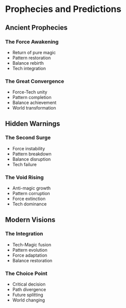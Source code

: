 # Prophecies and Predictions

## Ancient Prophecies

### The Force Awakening
- Return of pure magic
- Pattern restoration
- Balance rebirth
- Tech integration

### The Great Convergence
- Force-Tech unity
- Pattern completion
- Balance achievement
- World transformation

## Hidden Warnings

### The Second Surge
- Force instability
- Pattern breakdown
- Balance disruption
- Tech failure

### The Void Rising
- Anti-magic growth
- Pattern corruption
- Force extinction
- Tech dominance

## Modern Visions

### The Integration
- Tech-Magic fusion
- Pattern evolution
- Force adaptation
- Balance restoration

### The Choice Point
- Critical decision
- Path divergence
- Future splitting
- World changing
